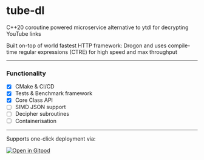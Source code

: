 # tube-dl
C++20 coroutine powered microservice alternative to ytdl for decrypting YouTube links

Built on-top of world fastest HTTP framework: Drogon and uses compile-time regular expressions (CTRE) for high speed and max throughput

- - -

### Functionality

- [x] CMake & CI/CD
- [x] Tests & Benchmark framework
- [x] Core Class API
- [ ] SIMD JSON support
- [ ] Decipher subroutines
- [ ] Containerisation

- - -

Supports one-click deployment via:

[![Open in Gitpod](https://gitpod.io/button/open-in-gitpod.svg)](https://gitpod.io/#https://github.com/gnu-enjoyer/tubedl)
